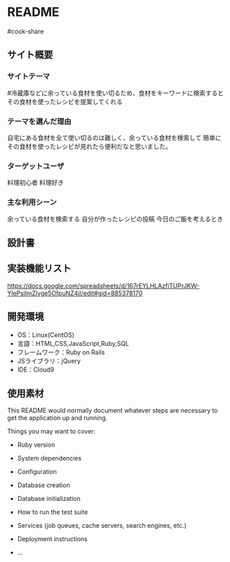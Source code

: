 # README

#cook-share

## サイト概要
### サイトテーマ
#冷蔵庫などに余っている食材を使い切るため、食材をキーワードに検索すると
その食材を使ったレシピを提案してくれる

### テーマを選んだ理由
自宅にある食材を全て使い切るのは難しく、余っている食材を検索して
簡単にその食材を使ったレシピが見れたら便利だなと思いました。

### ターゲットユーザ
料理初心者
料理好き

### 主な利用シーン
余っている食材を検索する
自分が作ったレシピの投稿
今日のご飯を考えるとき

## 設計書


## 実装機能リスト
https://docs.google.com/spreadsheets/d/167rEYLHLAzfiTUPrJKW-YlePsjImZlvge5OfpuNZ4jI/edit#gid=885378170

## 開発環境
- OS：Linux(CentOS)
- 言語：HTML,CSS,JavaScript,Ruby,SQL
- フレームワーク：Ruby on Rails
- JSライブラリ：jQuery
- IDE：Cloud9

## 使用素材



This README would normally document whatever steps are necessary to get the
application up and running.

Things you may want to cover:

* Ruby version

* System dependencies

* Configuration

* Database creation

* Database initialization

* How to run the test suite

* Services (job queues, cache servers, search engines, etc.)

* Deployment instructions

* ...
